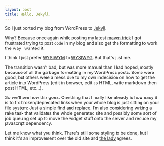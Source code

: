 ```yaml
---
layout: post
title: Hello, Jekyll.
---
```


So I just ported my blog from WordPress to [Jekyll](http://jekyllrb.com "jekyll"). 

Why? Because once again while posting my latest [maven trick](/tech/2009/10/23/call-jruby-jython-from-maven/) I got frustrated trying to post `code` in my blog and also get the formatting to work the way I wanted it.

I think I just prefer [WYSIWYM](http://en.wikipedia.org/wiki/WYSIWYM "WYSIWYM - Wikipedia, the free encyclopedia") to [WYSIWYG](http://en.wikipedia.org/wiki/WYSIWYG "WYSIWYG - Wikipedia, the free encyclopedia"). But that's just me.

The transition wasn't bad, but was more manual than I had hoped, mostly because of all the garbage formatting in my WordPress posts. Some were good, but others were a mess due to my own indecision on how to get the article into WordPress (edit in browser, edit as HTML, write markdown then post HTML, etc...).

So we'll see how this goes. One thing that I really like already is how easy it is to fix broken/deprecated links when your whole blog is just sitting on your file system: Just a simple find and replace. I'm also considering writing a rake task that validates the whole generated site and possibly some sort of job queuing set up to move the widget stuff onto the server and reduce my javascript dependency.

Let me know what you think. There's still some styling to be done, but I think it's an improvement over the old site and [the lady](http://kaorippe.com) agrees.